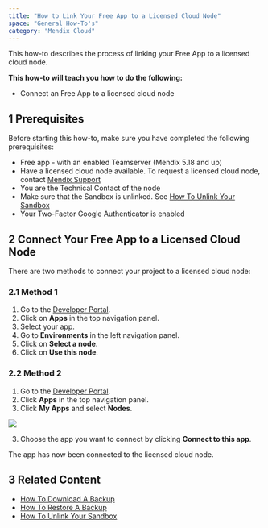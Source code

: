 ```yaml
---
title: "How to Link Your Free App to a Licensed Cloud Node"
space: "General How-To's"
category: "Mendix Cloud"
---
```


This how-to describes the process of linking your Free App to a licensed cloud node.

**This how-to will teach you how to do the following:**

*   Connect an Free App to a licensed cloud node

## 1 Prerequisites

Before starting this how-to, make sure you have completed the following prerequisites:

*   Free app - with an enabled Teamserver (Mendix 5.18 and up)
*   Have a licensed cloud node available. To request a licensed cloud node, contact [Mendix Support](http://www.support.mendix.com)
*   You are the Technical Contact of the node
*   Make sure that the Sandbox is unlinked. See [How To Unlink Your Sandbox](how-to-unlink-sandbox)
*   Your Two-Factor Google Authenticator is enabled

## 2 Connect Your Free App to a Licensed Cloud Node
There are two methods to connect your project to a licensed cloud node:

### 2.1 Method 1
1.  Go to the [Developer Portal](http://home.mendix.com).
2.  Click on **Apps** in the top navigation panel.
2.  Select your app.
3.  Go to **Environments** in the left navigation panel.
4.  Click on **Select a node**.
5.  Click on **Use this node**.

### 2.2 Method 2
1.  Go to the [Developer Portal](http://home.mendix.com).
2.  Click **Apps** in the top navigation panel.
2.  Click **My Apps** and select **Nodes**.

  ![](attachments/linknode/node.jpg)

3.  Choose the app you want to connect by clicking **Connect to this app**.


The app has now been connected to the licensed cloud node.

## 3 Related Content
*   [How To Download A Backup](how-to-download-a-backup)
*   [How To Restore A Backup](how-to-restore-a-backup)
*   [How To Unlink Your Sandbox](how-to-unlink-sandbox)
